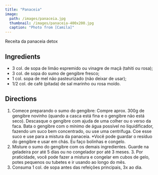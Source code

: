 ```yaml
---
title: "Panaceia"
image: 
  path: /images/panaceia.jpg
  thumbnail: /images/panaceia-400x200.jpg
  caption: "Photo from [Camila]"
---
```


Receita da panaceia detox

## Ingredients

* 3 col. de sopa de limão espremido ou vinagre de maçã (tahiti ou rosa);
* 3 col. de sopa do sumo de gengibre fresco;
* 1 col. sopa de mel não pasteurizado (não deixar de usar);
* 1/2 col. de café (pitada) de sal marinho ou rosa moído.

## Directions

1. Comece preparando o sumo do gengibre: Compre aprox. 300g de gengibre novinho (quando a casca está fina e o gengibre não está seco). Descasque o gengibre com ajuda de uma colher ou o verso da faca. Bata o gengibre com o mínimo de água possível no  liquidificador, fazendo um suco bem concentrado, ou use uma centrífuga. Coe esse suco e use para a mistura da panaceia.
*Você pode guardar o resíduo do gengibre e usar em chás. Eu faço bolinhas e congelo.
2. Misture o sumo do gengibre com os demais ingredientes. Guarde na geladeira por até 5 dias ou no congelador por até 3 meses. 3. Por praticidade, você pode fazer a mistura e congelar em cubos de gelo, potes pequenos ou tubetes e ir usando ao longo do mês.
4. Consuma 1 col. de sopa antes das refeições principais, 3x ao dia.